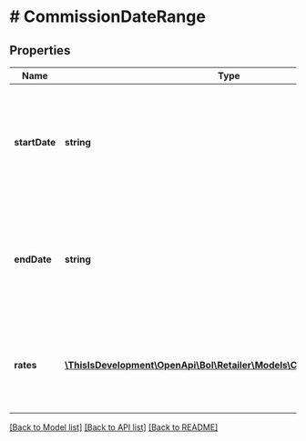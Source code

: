 # # CommissionDateRange

## Properties

Name | Type | Description | Notes
------------ | ------------- | ------------- | -------------
**startDate** | **string** | The inclusive start date (in ISO 8601 format) from which the commission applies |
**endDate** | **string** | The exclusive end date (in ISO 8601 format) after which the commission no longer applies. |
**rates** | [**\ThisIsDevelopment\OpenApi\Bol\Retailer\Models\CommissionDateRate[]**](CommissionDateRate.md) | An array of objects, each describing commission rates for a specific condition. |

[[Back to Model list]](../../README.md#models) [[Back to API list]](../../README.md#endpoints) [[Back to README]](../../README.md)

